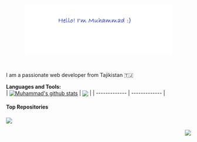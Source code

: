 <p align="center"><img width="80%" src="./assets/gt-readme.png" /></p>

<br />

I am a passionate web developer from Tajikistan 🇹🇯


**Languages and Tools:**  
| <a href="https://github.com/anuraghazra/github-readme-stats"><img align="center" src="https://github-readme-stats.vercel.app/api?username=Muhammad-21&show_icons=true&include_all_commits=true&theme=buefy&hide_border=true" alt="Muhammad's github stats" /></a> | <a href="https://github.com/anuraghazra/github-readme-stats"><img align="center" src="https://github-readme-stats.vercel.app/api/top-langs/?username=Muhammad-21&layout=compact&theme=buefy&hide_border=true" /></a> |
| ------------- | ------------- |


#### Top Repositories
<a href="https://github.com/Muhammad-21/InfoEdu">
  <img align="center" src="https://github-readme-stats.vercel.app/api/pin/?username=Muhammad-21&repo=InfoEdu&theme=buefy" />
</a>

<br />
<br />


<a href="https://t.me/idmm21">
  <img align="right" src="https://img.icons8.com/color/30/000000/telegram-app--v1.png"/>
</a>